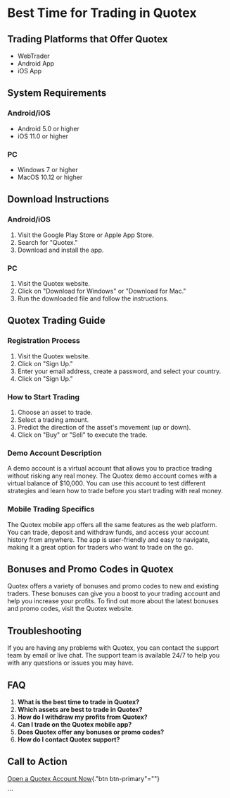 # Best Time for Trading in Quotex

## Trading Platforms that Offer Quotex

-   WebTrader
-   Android App
-   iOS App

## System Requirements

### Android/iOS

-   Android 5.0 or higher
-   iOS 11.0 or higher

### PC

-   Windows 7 or higher
-   MacOS 10.12 or higher

## Download Instructions

### Android/iOS

1.  Visit the Google Play Store or Apple App Store.
2.  Search for "Quotex."
3.  Download and install the app.

### PC

1.  Visit the Quotex website.
2.  Click on "Download for Windows" or "Download for Mac."
3.  Run the downloaded file and follow the instructions.

## Quotex Trading Guide

### Registration Process

1.  Visit the Quotex website.
2.  Click on "Sign Up."
3.  Enter your email address, create a password, and select your
    country.
4.  Click on "Sign Up."

### How to Start Trading

1.  Choose an asset to trade.
2.  Select a trading amount.
3.  Predict the direction of the asset\'s movement (up or down).
4.  Click on "Buy" or "Sell" to execute the trade.

### Demo Account Description

A demo account is a virtual account that allows you to practice trading
without risking any real money. The Quotex demo account comes with a
virtual balance of \$10,000. You can use this account to test different
strategies and learn how to trade before you start trading with real
money.

### Mobile Trading Specifics

The Quotex mobile app offers all the same features as the web platform.
You can trade, deposit and withdraw funds, and access your account
history from anywhere. The app is user-friendly and easy to navigate,
making it a great option for traders who want to trade on the go.

## Bonuses and Promo Codes in Quotex

Quotex offers a variety of bonuses and promo codes to new and existing
traders. These bonuses can give you a boost to your trading account and
help you increase your profits. To find out more about the latest
bonuses and promo codes, visit the Quotex website.

## Troubleshooting

If you are having any problems with Quotex, you can contact the support
team by email or live chat. The support team is available 24/7 to help
you with any questions or issues you may have.

## FAQ

1.  **What is the best time to trade in Quotex?**
2.  **Which assets are best to trade in Quotex?**
3.  **How do I withdraw my profits from Quotex?**
4.  **Can I trade on the Quotex mobile app?**
5.  **Does Quotex offer any bonuses or promo codes?**
6.  **How do I contact Quotex support?**

## Call to Action

[Open a Quotex Account
Now](\%22https://traff.sbs/brokerqxlid\%22){."btn btn-primary"=""}

\`\`\`

